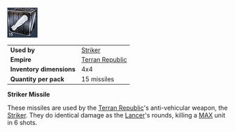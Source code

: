 ![](../images/Strikermissle.jpg "Strikermissle.jpg")

|                          |                                              |
| ------------------------ | -------------------------------------------- |
| **Used by**              | [Striker](../weapons/Striker.md)             |
| **Empire**               | [Terran Republic](../etc/Terran_Republic.md) |
| **Inventory dimensions** | 4x4                                          |
| **Quantity per pack**    | 15 missiles                                  |

**Striker Missile**

These missiles are used by the [Terran Republic](../etc/Terran_Republic.md)'s
anti-vehicular weapon, the [Striker](../weapons/Striker.md). They do identical
damage as the [Lancer](../weapons/Lancer.md)'s rounds, killing a
[MAX](../armor/Mechanized_Assault_Exo-Suit.md) unit in 6 shots.



